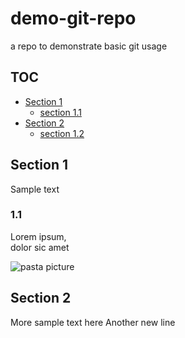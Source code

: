 # demo-git-repo
a repo to demonstrate basic git usage

## TOC
* [Section 1](#section-1)
	* [section 1.1](#section-1.1)
* [Section 2](#section-2)
	* [section 1.2](#section-1.2)

## Section 1
Sample text
### 1.1
Lorem ipsum,   
dolor sic amet

![pasta picture](https://www.bing.com/images/search?view=detailV2&ccid=%2fp3aKyA%2b&id=37446D311CC301F2F68D7FBCB42467A4777F7099&thid=OIP._p3aKyA-N9PsHDkco73w8wHaKZ&mediaurl=https%3a%2f%2fi1.wp.com%2fwww.sugarlovespices.com%2fwp-content%2fuploads%2f2015%2f03%2fpasta.jpg&cdnurl=https%3a%2f%2fth.bing.com%2fth%2fid%2fR.fe9dda2b203e37d3ec1c391ca3bdf0f3%3frik%3dmXB%252fd6RnJLS8fw%26pid%3dImgRaw%26r%3d0&exph=2347&expw=1672&q=pasta&simid=608044279992428210&FORM=IRPRST&ck=D0503FA8D071658663695C60B535B102&selectedIndex=0&ajaxhist=0&ajaxserp=0)


## Section 2
More sample text here
Another new line
